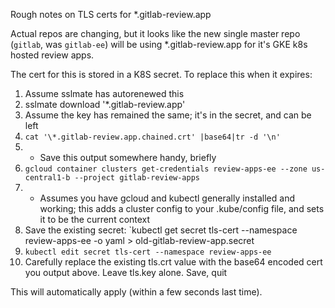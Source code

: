 Rough notes on TLS certs for \*.gitlab-review.app

Actual repos are changing, but it looks like the new single master repo (`gitlab`, was `gitlab-ee`) will be using \*.gitlab-review.app for it's GKE k8s hosted review apps.

The cert for this is stored in a K8S secret.  To replace this when it expires:
1. Assume sslmate has autorenewed this
1. sslmate download '\*.gitlab-review.app'
1. Assume the key has remained the same; it's in the secret, and can be left
1. `cat '\*.gitlab-review.app.chained.crt' |base64|tr -d '\n'`
1.   * Save this output somewhere handy, briefly
1. `gcloud container clusters get-credentials review-apps-ee --zone us-central1-b --project gitlab-review-apps`
1.   * Assumes you have gcloud and kubectl generally installed and working; this adds a cluster config to your .kube/config file, and sets it to be the current context
1. Save the existing secret:  `kubectl get secret tls-cert --namespace review-apps-ee -o yaml > old-gitlab-review-app.secret
1. `kubectl edit secret tls-cert --namespace review-apps-ee`
1. Carefully replace the existing tls.crt value with the base64 encoded cert you output above.  Leave tls.key alone.  Save, quit

This will automatically apply (within a few seconds last time).
